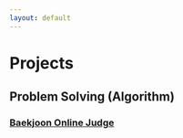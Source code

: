 ```yaml
---
layout: default
---
```


# Projects

## Problem Solving (Algorithm)

### [Baekjoon Online Judge](https://jeongseokchoi.github.io/baekjoon-online-judge/)
